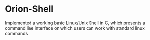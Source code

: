 # Orion-Shell
Implemented a working basic Linux/Unix Shell in C, which presents a command line interface on which users can work with standard linux commands
